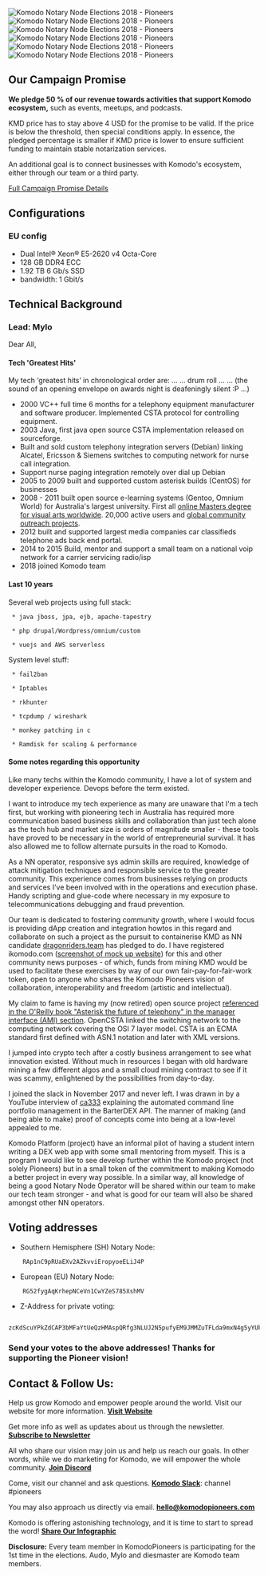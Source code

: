 ![Komodo Notary Node Elections 2018 - Pioneers](https://i.imgur.com/64qhDa0.png)
![Komodo Notary Node Elections 2018 - Pioneers](https://i.imgur.com/6Q53gwx.png)
![Komodo Notary Node Elections 2018 - Pioneers](https://i.imgur.com/E3TbIAh.png)
![Komodo Notary Node Elections 2018 - Pioneers](https://i.imgur.com/lkt7UNP.png)
![Komodo Notary Node Elections 2018 - Pioneers](https://i.imgur.com/L12y9dn.png)
![Komodo Notary Node Elections 2018 - Pioneers](https://i.imgur.com/KNattyE.png)

## Our Campaign Promise 
**We pledge 50 % of our revenue towards activities that support Komodo ecosystem,** such as events, meetups, and podcasts. 

KMD price has to stay above 4 USD for the promise to be valid. If the price is below the threshold, then special conditions apply. In essence, the pledged percentage is smaller if KMD price is lower to ensure sufficient funding to maintain stable notarization services.

An additional goal is to connect businesses with Komodo's ecosystem, either through our team or a third party.

[Full Campaign Promise Details](https://docs.google.com/spreadsheets/d/1ehn3LnfMfdfkVdnIuzBSXha9dvTtIq104Xlq-z0vuTc/edit#gid=0)

## Configurations

### EU config
* Dual Intel® Xeon® E5-2620 v4 Octa-Core
* 128 GB DDR4 ECC 
* 1.92 TB 6 Gb/s SSD
* bandwidth: 1 Gbit/s

## Technical Background
### Lead: Mylo
Dear All,
#### Tech 'Greatest Hits'
My tech ‘greatest hits’ in chronological order are: … … drum roll … … (the sound of an opening envelope on awards night is deafeningly silent :P …)
 * 2000 VC++ full time 6 months for a telephony equipment manufacturer and software producer.  Implemented CSTA protocol for controlling equipment.
 * 2003 Java, first java open source CSTA implementation released on sourceforge.
 * Built and sold custom telephony integration servers (Debian) linking Alcatel, Ericsson & Siemens switches to computing network for nurse call integration.
 * Support nurse paging integration remotely over dial up Debian
 * 2005 to 2009 built and supported custom asterisk builds (CentOS) for businesses
 * 2008 - 2011 built open source e-learning systems (Gentoo, Omnium World) for Australia's largest university.  First all [online Masters degree for visual arts worldwide](https://newsroom.unsw.edu.au/news/cofa-launches-fully-online-postgraduate-degree).  20,000 active users and [global community outreach projects](http://omniumworld.com/oop/).
 * 2012 built and supported largest media companies car classifieds telephone ads back end portal.
 * 2014 to 2015 Build, mentor and support a small team on a national voip network for a carrier servicing radio/isp 
 * 2018 joined Komodo team

#### Last 10 years
    
   Several web projects using full stack:

     * java jboss, jpa, ejb, apache-tapestry

     * php drupal/Wordpress/omnium/custom

     * vuejs and AWS serverless

   System level stuff:

     * fail2ban

     * Iptables

     * rkhunter

     * tcpdump / wireshark

     * monkey patching in c

     * Ramdisk for scaling & performance


#### Some notes regarding this opportunity
Like many techs within the Komodo community, I have a lot of system and developer experience.  Devops before the term existed.

I want to introduce my tech experience as many are unaware that I'm a tech first, but working with pioneering tech in Australia has required more communication based business skills and collaboration than just tech alone as the tech hub and market size is orders of magnitude smaller - these tools have proved to be necessary in the world of entrepreneurial survival.  It has also allowed me to follow alternate pursuits in the road to Komodo.

As a NN operator, responsive sys admin skills are required, knowledge of attack mitigation techniques and responsible service to the greater community.  This experience comes from businesses relying on products and services I’ve been involved with in the operations and execution phase.  Handy scripting and glue-code where necessary in my exposure to telecommunications debugging and fraud prevention.

Our team is dedicated to fostering community growth, where I would focus is providing dApp creation and integration howtos in this regard and collaborate on such a project as the pursuit to containerise KMD as NN candidate [dragonriders.team](https://github.com/KomodoPlatform/vote2018/tree/master/proposals/emmanux) has pledged to do.  I have registered ikomodo.com ([screenshot of mock up website](https://imgur.com/a/n7qG2)) for this and other community news purposes - of which, funds from mining KMD would be used to facilitate these exercises by way of our own fair-pay-for-fair-work token, open to anyone who shares the Komodo Pioneers vision of collaboration, interoperability and freedom (artistic and intellectual).

My claim to fame is having my (now retired) open source project [referenced in the O'Reilly book "Asterisk the future of telephony" in the manager interface (AMI) section](http://www.asteriskdocs.org/en/3rd_Edition/asterisk-book-html/asterisk-book.html#AMI_id283296).  OpenCSTA linked the switching network to the computing network covering the OSI 7 layer model.  CSTA is an ECMA standard first defined with ASN.1 notation and later with XML versions.

I jumped into crypto tech after a costly business arrangement to see what innovation existed.  Without much in resources I began with old hardware mining a few different algos and a small cloud mining contract to see if it was scammy, enlightened by the possibilities from day-to-day.

I joined the slack in November 2017 and never left.  I was drawn in by a YouTube interview of [ca333](https://github.com/KomodoPlatform/vote2018/tree/master/proposals/ca333) explaining the automated command line portfolio management in the BarterDEX API.  The manner of making (and being able to make) proof of concepts come into being at a low-level appealed to me.

Komodo Platform (project) have an informal pilot of having a student intern writing a DEX web app with some small mentoring from myself.  This is a program I would like to see develop further within the Komodo project (not solely Pioneers) but in a small token of the commitment to making Komodo a better project in every way possible.  In a similar way, all knowledge of being a good Notary Node Operator will be shared within our team to make our tech team stronger - and what is good for our team will also be shared amongst other NN operators.

## Voting addresses
* Southern Hemisphere (SH) Notary Node: 
```
    RAp1nC9pRUaEXv2AZkvviEropyoeELiJ4P
```
* European (EU) Notary Node: 
```
    RG52fygAqKrhepNCeVn1CwYZeS785XshMV
```

* Z-Address for private voting: 
```
    zcKdScuYPkZdCAP3bMFaYtUeQzHMAspQRfg3NLUJ2N5pufyEM9JMMZuTFLda9mxN4g5yYUkZ5cCnCkY3LZdQd3GSLkEoQtV
```

### Send your votes to the above addresses! Thanks for supporting the Pioneer vision!

## Contact & Follow Us:

Help us grow Komodo and empower people around the world. Visit our website for more information. 
**[Visit Website](http://www.komodopioneers.com/elections.html)**

Get more info as well as updates about us through the newsletter.
**[Subscribe to Newsletter](http://bit.ly/KPupdates)**

All who share our vision may join us and help us reach our goals. In other words, while we do marketing for Komodo, we will empower the whole community. 
**[Join Discord](http://bit.ly/KPdiscord)**

Come, visit our channel and ask questions.
**[Komodo Slack](slackinvite.komodoplatform.com)**: channel #pioneers

You may also approach us directly via email.
**hello@komodopioneers.com**

Komodo is offering astonishing technology, and it is time to start to spread the word! 
**[Share Our Infographic](http://www.komodopioneers.com/uploads/3/8/1/3/38130279/komodo_pioneers_elections_2018.pdf)**

**Disclosure:** Every team member in KomodoPioneers is participating for the 1st time in the elections. Audo, Mylo and diesmaster are Komodo team members.
